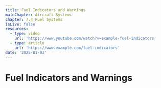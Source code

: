 ```yaml
---
title: Fuel Indicators and Warnings
mainChapter: Aircraft Systems
chapter: 7.4 Fuel Systems
isLive: false
resources:
  - type: video
    url: 'https://www.youtube.com/watch?v=example-fuel-indicators'
  - type: article
    url: 'https://www.example.com/fuel-indicators'
date: '2025-01-03'
---
```


# Fuel Indicators and Warnings
